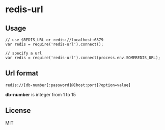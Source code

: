# redis-url

## Usage

    // use $REDIS_URL or redis://localhost:6379
    var redis = require('redis-url').connect();

    // specify a url
    var redis = require('redis-url').connect(process.env.SOMEREDIS_URL);

## Url format

    redis://[db-number[:password]@]host:port[?option=value]
**db-number** is integer from 1 to 15

## License

MIT

